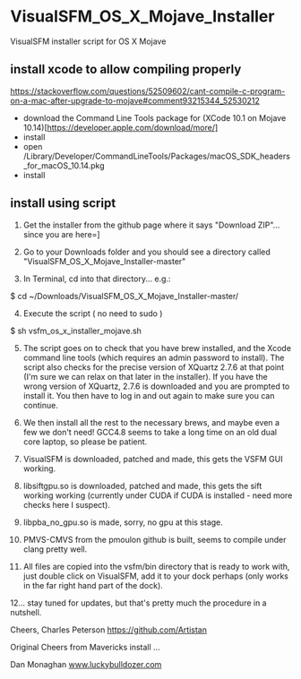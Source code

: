 VisualSFM_OS_X_Mojave_Installer
==================================

VisualSFM installer script for OS X Mojave

## install xcode to allow compiling properly

https://stackoverflow.com/questions/52509602/cant-compile-c-program-on-a-mac-after-upgrade-to-mojave#comment93215344_52530212

- download the Command Line Tools package for (XCode 10.1 on Mojave 10.14)[https://developer.apple.com/download/more/]
- install
- open /Library/Developer/CommandLineTools/Packages/macOS_SDK_headers_for_macOS_10.14.pkg
- install

## install using script

1. Get the installer from the github page where it says "Download ZIP"... since you are here=]

2. Go to your Downloads folder and you should see a directory called "VisualSFM_OS_X_Mojave_Installer-master"

3. In Terminal, cd into that directory...  e.g.:  

$ cd ~/Downloads/VisualSFM_OS_X_Mojave_Installer-master/

4. Execute the script ( no need to sudo )

$ sh vsfm_os_x_installer_mojave.sh

5.  The script goes on to check that you have brew installed, and the Xcode command line tools (which requires an admin password to install).  The script also checks for the precise version of XQuartz 2.7.6 at that point (I'm sure we can relax on that later in the installer).  If you have the wrong version of XQuartz, 2.7.6 is downloaded and you are prompted to install it.  You then have to log in and out again to make sure you can continue.

6.  We then install all the rest to the necessary brews, and maybe even a few we don't need!  GCC4.8 seems to take a long time on an old dual core laptop, so please be patient.

7. VisualSFM is downloaded, patched and made, this gets the VSFM GUI working.

8. libsiftgpu.so is downloaded, patched and made, this gets the sift working working (currently under CUDA if CUDA is installed - need more checks here I suspect).

9. libpba_no_gpu.so is made, sorry, no gpu at this stage.

10. PMVS-CMVS from the pmoulon github is built, seems to compile under clang pretty well.

11.  All files are copied into the vsfm/bin directory that is ready to work with, just double click on VisualSFM, add it to your dock perhaps (only works in the far right hand part of the dock).

12... stay tuned for updates, but that's pretty much the procedure in a nutshell.

Cheers,
Charles Peterson 
https://github.com/Artistan

Original Cheers from Mavericks install ...

Dan Monaghan
www.luckybulldozer.com
